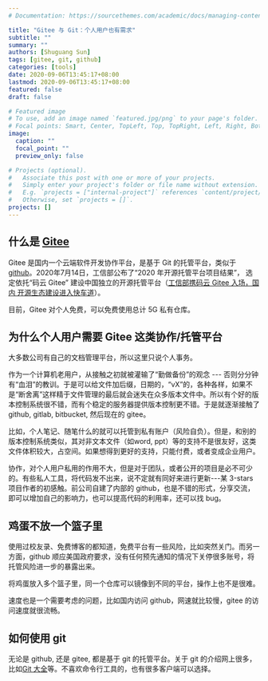 ```yaml
---
# Documentation: https://sourcethemes.com/academic/docs/managing-content/

title: "Gitee 与 Git：个人用户也有需求"
subtitle: ""
summary: ""
authors: [Shuguang Sun]
tags: [gitee, git, github]
categories: [tools]
date: 2020-09-06T13:45:17+08:00
lastmod: 2020-09-06T13:45:17+08:00
featured: false
draft: false

# Featured image
# To use, add an image named `featured.jpg/png` to your page's folder.
# Focal points: Smart, Center, TopLeft, Top, TopRight, Left, Right, BottomLeft, Bottom, BottomRight.
image:
  caption: ""
  focal_point: ""
  preview_only: false

# Projects (optional).
#   Associate this post with one or more of your projects.
#   Simply enter your project's folder or file name without extension.
#   E.g. `projects = ["internal-project"]` references `content/project/deep-learning/index.md`.
#   Otherwise, set `projects = []`.
projects: []
---
```


## 什么是 [Gitee](https://gitee.com/)

Gitee 是国内一个云端软件开发协作平台，是基于 Git 的托管平台，类似于
[github](https://github.com/)。2020年7月14日，工信部公布了“2020 年开源托管平台项目结果”，
选定依托“码云 Gitee” 建设中国独立的开源托管平台（[工信部携码云 Gitee 入场，国内
开源生态建设进入快车道](https://blog.gitee.com/2020/08/17/gitee-gxb/)）。

目前，Gitee 对个人免费，可以免费使用总计 5G 私有仓库。

## 为什么个人用户需要 Gitee 这类协作/托管平台

大多数公司有自己的文档管理平台，所以这里只说个人事务。

作为一个计算机老用户，从接触之初就被灌输了“勤做备份”的观念 --- 否则分分钟有“血泪”的教训。于是可以给文件加后缀，日期的，“vX”的，各种各样，如果不是“断舍离”这样精于文件管理的最后就会迷失在众多版本文件中。所以有个好的版本控制系统很不错，而有个稳定的服务器提供版本控制更不错。于是就逐渐接触了 github, gitlab, bitbucket, 然后现在的 gitee。

比如，个人笔记、随笔什么的就可以托管到私有账户（风险自负）。但是，和别的版本控制系统类似，其对非文本文件（如word, ppt）等的支持不是很友好，这类文件体积较大，占空间。如果想得到更好的支持，只能付费，或者变成企业用户。

协作，对个人用户私用的作用不大，但是对于团队，或者公开的项目是必不可少的。有些私人工具，将代码发不出来，说不定就有同好来进行更新---某 3-stars 项目作者的初感触。前公司自建了内部的 github，也是不错的形式，分享交流，即可以增加自己的影响力，也可以提高代码的利用率，还可以找 bug。


## 鸡蛋不放一个篮子里

使用过校友录、免费博客的都知道，免费平台有一些风险，比如突然关门。而另一方面，github 顺应美国政府要求，没有任何预先通知的情况下关停很多账号，将托管风险进一步的暴露出来。

将鸡蛋放入多个篮子里，同一个仓库可以镜像到不同的平台，操作上也不是很难。

速度也是一个需要考虑的问题，比如国内访问 github，网速就比较慢，gitee 的访问速度就很流畅。


## 如何使用 git

无论是 github, 还是 gitee, 都是基于 git 的托管平台。关于 git 的介绍网上很多，比如[Git 大全](https://gitee.com/all-about-git)等。不喜欢命令行工具的，也有很多客户端可以选择。
